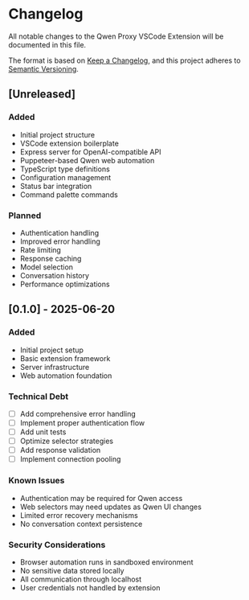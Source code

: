 # Changelog

All notable changes to the Qwen Proxy VSCode Extension will be documented in this file.

The format is based on [Keep a Changelog](https://keepachangelog.com/en/1.0.0/),
and this project adheres to [Semantic Versioning](https://semver.org/spec/v2.0.0.html).

## [Unreleased]

### Added
- Initial project structure
- VSCode extension boilerplate
- Express server for OpenAI-compatible API
- Puppeteer-based Qwen web automation
- TypeScript type definitions
- Configuration management
- Status bar integration
- Command palette commands

### Planned
- Authentication handling
- Improved error handling
- Rate limiting
- Response caching
- Model selection
- Conversation history
- Performance optimizations

## [0.1.0] - 2025-06-20

### Added
- Initial project setup
- Basic extension framework
- Server infrastructure
- Web automation foundation

### Technical Debt
- [ ] Add comprehensive error handling
- [ ] Implement proper authentication flow
- [ ] Add unit tests
- [ ] Optimize selector strategies
- [ ] Add response validation
- [ ] Implement connection pooling

### Known Issues
- Authentication may be required for Qwen access
- Web selectors may need updates as Qwen UI changes
- Limited error recovery mechanisms
- No conversation context persistence

### Security Considerations
- Browser automation runs in sandboxed environment
- No sensitive data stored locally
- All communication through localhost
- User credentials not handled by extension
